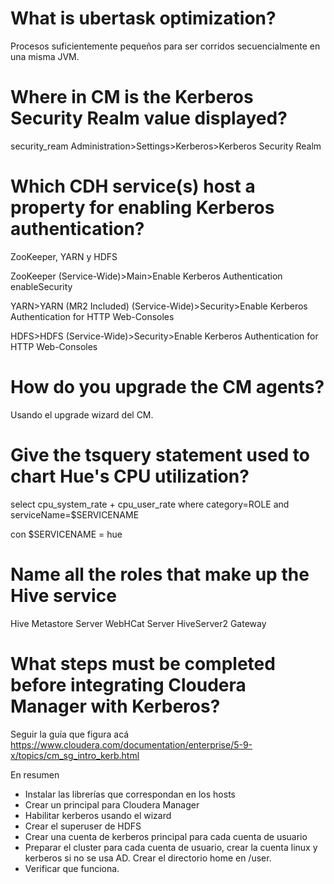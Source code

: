 # What is ubertask optimization?

Procesos suficientemente pequeños para ser corridos secuencialmente en una misma JVM.

# Where in CM is the Kerberos Security Realm value displayed?

security_ream
Administration>Settings>Kerberos>Kerberos Security Realm

# Which CDH service(s) host a property for enabling Kerberos authentication?

ZooKeeper, YARN y HDFS

ZooKeeper (Service-Wide)>Main>Enable Kerberos Authentication
enableSecurity

YARN>YARN (MR2 Included) (Service-Wide)>Security>Enable Kerberos Authentication for HTTP Web-Consoles

HDFS>HDFS (Service-Wide)>Security>Enable Kerberos Authentication for HTTP Web-Consoles

# How do you upgrade the CM agents?

Usando el upgrade wizard del CM.

# Give the tsquery statement used to chart Hue's CPU utilization?

select cpu_system_rate + cpu_user_rate where category=ROLE and serviceName=$SERVICENAME

con $SERVICENAME = hue

# Name all the roles that make up the Hive service

Hive Metastore Server
WebHCat Server
HiveServer2
Gateway

# What steps must be completed before integrating Cloudera Manager with Kerberos?

Seguir la guía que figura acá
https://www.cloudera.com/documentation/enterprise/5-9-x/topics/cm_sg_intro_kerb.html

En resumen
- Instalar las librerías que correspondan en los hosts
- Crear un principal para Cloudera Manager
- Habilitar kerberos usando el wizard
- Crear el superuser de HDFS
- Crear una cuenta de kerberos principal para cada cuenta de usuario
- Preparar el cluster para cada cuenta de usuario, crear la cuenta linux y kerberos si no se usa AD. Crear el directorio home en /user.
- Verificar que funciona.


